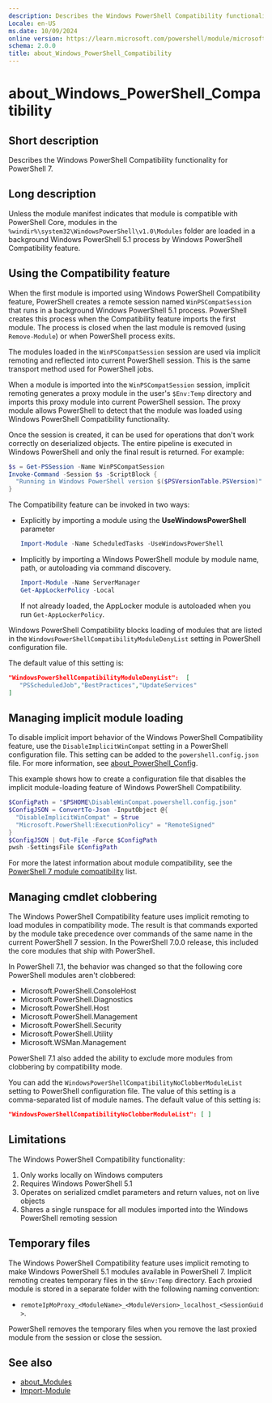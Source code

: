 ```yaml
---
description: Describes the Windows PowerShell Compatibility functionality for PowerShell 7.
Locale: en-US
ms.date: 10/09/2024
online version: https://learn.microsoft.com/powershell/module/microsoft.powershell.core/about/about_windows_powershell_compatibility?view=powershell-7.5&WT.mc_id=ps-gethelp
schema: 2.0.0
title: about_Windows_PowerShell_Compatibility
---
```

# about_Windows_PowerShell_Compatibility

## Short description

Describes the Windows PowerShell Compatibility functionality for PowerShell 7.

## Long description

Unless the module manifest indicates that module is compatible with PowerShell
Core, modules in the `%windir%\system32\WindowsPowerShell\v1.0\Modules` folder
are loaded in a background Windows PowerShell 5.1 process by Windows PowerShell
Compatibility feature.

## Using the Compatibility feature

When the first module is imported using Windows PowerShell Compatibility
feature, PowerShell creates a remote session named `WinPSCompatSession` that
runs in a background Windows PowerShell 5.1 process. PowerShell creates this
process when the Compatibility feature imports the first module. The process is
closed when the last module is removed (using `Remove-Module`) or when
PowerShell process exits.

The modules loaded in the `WinPSCompatSession` session are used via implicit
remoting and reflected into current PowerShell session. This is the same
transport method used for PowerShell jobs.

When a module is imported into the `WinPSCompatSession` session, implicit
remoting generates a proxy module in the user's `$Env:Temp` directory and
imports this proxy module into current PowerShell session. The proxy module
allows PowerShell to detect that the module was loaded using Windows PowerShell
Compatibility functionality.

Once the session is created, it can be used for operations that don't work
correctly on deserialized objects. The entire pipeline is executed in Windows
PowerShell and only the final result is returned. For example:

```powershell
$s = Get-PSSession -Name WinPSCompatSession
Invoke-Command -Session $s -ScriptBlock {
  "Running in Windows PowerShell version $($PSVersionTable.PSVersion)"
}
```

The Compatibility feature can be invoked in two ways:

- Explicitly by importing a module using the **UseWindowsPowerShell** parameter

  ```powershell
  Import-Module -Name ScheduledTasks -UseWindowsPowerShell
  ```

- Implicitly by importing a Windows PowerShell module by module name, path, or
  autoloading via command discovery.

  ```powershell
  Import-Module -Name ServerManager
  Get-AppLockerPolicy -Local
  ```

  If not already loaded, the AppLocker module is autoloaded when you run
  `Get-AppLockerPolicy`.

Windows PowerShell Compatibility blocks loading of modules that are listed in
the `WindowsPowerShellCompatibilityModuleDenyList` setting in PowerShell
configuration file.

The default value of this setting is:

```json
"WindowsPowerShellCompatibilityModuleDenyList":  [
   "PSScheduledJob","BestPractices","UpdateServices"
]
```

## Managing implicit module loading

To disable implicit import behavior of the Windows PowerShell Compatibility
feature, use the `DisableImplicitWinCompat` setting in a PowerShell
configuration file. This setting can be added to the `powershell.config.json`
file. For more information, see [about_PowerShell_Config][02].

This example shows how to create a configuration file that disables the
implicit module-loading feature of Windows PowerShell Compatibility.

```powershell
$ConfigPath = "$PSHOME\DisableWinCompat.powershell.config.json"
$ConfigJSON = ConvertTo-Json -InputObject @{
  "DisableImplicitWinCompat" = $true
  "Microsoft.PowerShell:ExecutionPolicy" = "RemoteSigned"
}
$ConfigJSON | Out-File -Force $ConfigPath
pwsh -SettingsFile $ConfigPath
```

For more the latest information about module compatibility, see the
[PowerShell 7 module compatibility][03] list.

## Managing cmdlet clobbering

The Windows PowerShell Compatibility feature uses implicit remoting to load
modules in compatibility mode. The result is that commands exported by the
module take precedence over commands of the same name in the current PowerShell
7 session. In the PowerShell 7.0.0 release, this included the core modules that
ship with PowerShell.

In PowerShell 7.1, the behavior was changed so that the following core
PowerShell modules aren't clobbered:

- Microsoft.PowerShell.ConsoleHost
- Microsoft.PowerShell.Diagnostics
- Microsoft.PowerShell.Host
- Microsoft.PowerShell.Management
- Microsoft.PowerShell.Security
- Microsoft.PowerShell.Utility
- Microsoft.WSMan.Management

PowerShell 7.1 also added the ability to exclude more modules from clobbering
by compatibility mode.

You can add the `WindowsPowerShellCompatibilityNoClobberModuleList` setting to
PowerShell configuration file. The value of this setting is a comma-separated
list of module names. The default value of this setting is:

```json
"WindowsPowerShellCompatibilityNoClobberModuleList": [ ]
```

## Limitations

The Windows PowerShell Compatibility functionality:

1. Only works locally on Windows computers
1. Requires Windows PowerShell 5.1
1. Operates on serialized cmdlet parameters and return values, not on live
   objects
1. Shares a single runspace for all modules imported into the Windows
   PowerShell remoting session

## Temporary files

The Windows PowerShell Compatibility feature uses implicit remoting to make
Windows PowerShell 5.1 modules available in PowerShell 7. Implicit remoting
creates temporary files in the `$Env:Temp` directory. Each proxied module is
stored in a separate folder with the following naming convention:

- `remoteIpMoProxy_<ModuleName>_<ModuleVersion>_localhost_<SessionGuid>`.

PowerShell removes the temporary files when you remove the last proxied module
from the session or close the session.

## See also

- [about_Modules][01]
- [Import-Module][04]

<!-- link references -->
[01]: about_Modules.md
[02]: about_PowerShell_Config.md
[03]: https://aka.ms/PSModuleCompat
[04]: xref:Microsoft.PowerShell.Core.Import-Module
